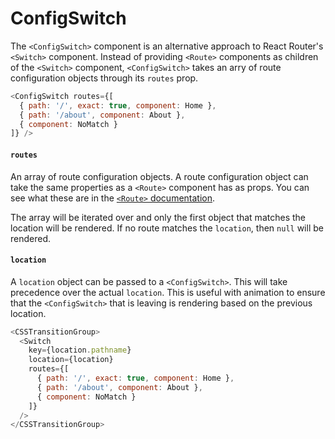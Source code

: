 # ConfigSwitch

The `<ConfigSwitch>` component is an alternative approach to React Router's `<Switch>` component. Instead of providing `<Route>` components as children of the `<Switch>` component, `<ConfigSwitch>` takes an arry of route configuration objects through its `routes` prop.

```js
<ConfigSwitch routes={[
  { path: '/', exact: true, component: Home },
  { path: '/about', component: About },
  { component: NoMatch }
]} />
```

#### `routes`

An array of route configuration objects. A route configuration object can take the same properties as a `<Route>` component has as props. You can see what these are in the [`<Route>` documentation](https://reacttraining.com/react-router/#route).

The array will be iterated over and only the first object that matches the location will be rendered. If no route matches the `location`, then `null` will be rendered.

#### `location`

A `location` object can be passed to a `<ConfigSwitch>`. This will take precedence over the actual `location`. This is useful with animation to ensure that the `<ConfigSwitch>` that is leaving is rendering based on the previous location.

```js
<CSSTransitionGroup>
  <Switch
    key={location.pathname}
    location={location}
    routes={[
      { path: '/', exact: true, component: Home },
      { path: '/about', component: About },
      { component: NoMatch }
    ]}
  />
</CSSTransitionGroup>
```
